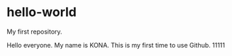 # hello-world
My first repository.

Hello everyone. My name is KONA. This is my first time to use Github.
11111
